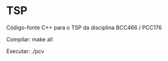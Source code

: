 # TSP

Código-fonte C++ para o TSP da disciplina BCC466 / PCC176

Compilar:
  make all
  
Executar:
  ./pcv
  
